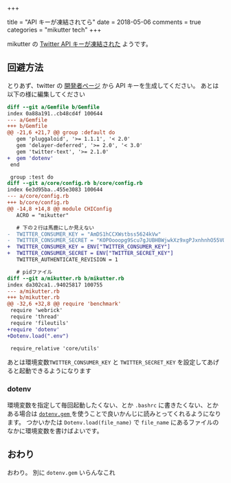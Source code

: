 +++

title = "API キーが凍結されてら"
date = 2018-05-06
comments = true
categories = "mikutter tech"
+++

mikutter の [Twitter API キーが凍結された](http://mikutter.hatenablog.com/entry/2018/05/05/164014) ようです。

## 回避方法
とりあず、twitter の [開発者ページ](https://developer.twitter.com/en.html) から API キーを生成してください。
あとは以下の様に編集してください

```diff
diff --git a/Gemfile b/Gemfile
index 0a88a191..cb48cd4f 100644
--- a/Gemfile
+++ b/Gemfile
@@ -21,6 +21,7 @@ group :default do
   gem 'pluggaloid', '>= 1.1.1', '< 2.0'
   gem 'delayer-deferred', '>= 2.0', '< 3.0'
   gem 'twitter-text', '>= 2.1.0'
+  gem 'dotenv'
 end

 group :test do
diff --git a/core/config.rb b/core/config.rb
index 6e3d95ba..455e3083 100644
--- a/core/config.rb
+++ b/core/config.rb
@@ -14,8 +14,8 @@ module CHIConfig
   ACRO = "mikutter"

   # 下の２行は馬鹿にしか見えない
-  TWITTER_CONSUMER_KEY = "AmDS1hCCXWstbss5624kVw"
-  TWITTER_CONSUMER_SECRET = "KOPOooopg9Scu7gJUBHBWjwkXz9xgPJxnhnhO55VQ"
+  TWITTER_CONSUMER_KEY = ENV["TWITTER_CONSUMER_KEY"]
+  TWITTER_CONSUMER_SECRET = ENV["TWITTER_SECRET_KEY"]
   TWITTER_AUTHENTICATE_REVISION = 1

   # pidファイル
diff --git a/mikutter.rb b/mikutter.rb
index da302ca1..94025817 100755
--- a/mikutter.rb
+++ b/mikutter.rb
@@ -32,6 +32,8 @@ require 'benchmark'
 require 'webrick'
 require 'thread'
 require 'fileutils'
+require 'dotenv'
+Dotenv.load(".env")

 require_relative 'core/utils'
```

あとは環境変数`TWITTER_CONSUMER_KEY` と `TWITTER_SECRET_KEY` を設定してあげると起動できるようになります

### dotenv

環境変数を指定して毎回起動したくない、とか `.bashrc` に書きたくない、とかある場合は
[`dotenv.gem` ](https://github.com/bkeepers/dotenv) を使うことで良いかんじに読みとってくれるようになります。
つかいかたは `Dotenv.load(file_name)` で `file_name` にあるファイルのなかに環境変数を書けばよいです。

## おわり

おわり。
別に `dotenv.gem` いらんなこれ
